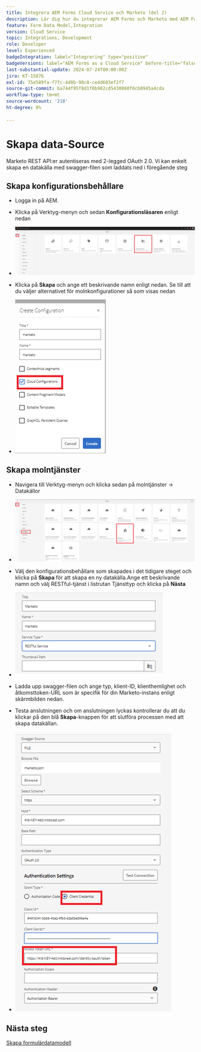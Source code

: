 ```yaml
---
title: Integrera AEM Forms Cloud Service och Marketo (del 2)
description: Lär dig hur du integrerar AEM Forms och Marketo med AEM Forms Form Data Model.
feature: Form Data Model,Integration
version: Cloud Service
topic: Integrations, Development
role: Developer
level: Experienced
badgeIntegration: label="Integrering" type="positive"
badgeVersions: label="AEM Forms as a Cloud Service" before-title="false"
last-substantial-update: 2024-07-24T00:00:00Z
jira: KT-15876
exl-id: 75e589fa-f7fc-4d0b-98c8-ce4d603ef2f7
source-git-commit: ba744f95f8d1f0b982cd5430860f0cb0945a4cda
workflow-type: tm+mt
source-wordcount: '218'
ht-degree: 0%

---
```


# Skapa data-Source

Marketo REST API:er autentiseras med 2-legged OAuth 2.0. Vi kan enkelt skapa en datakälla med swagger-filen som laddats ned i föregående steg

## Skapa konfigurationsbehållare

* Logga in på AEM.
* Klicka på Verktyg-menyn och sedan **Konfigurationsläsaren** enligt nedan

* ![verktygsmenyn](assets/datasource3.png)

* Klicka på **Skapa** och ange ett beskrivande namn enligt nedan. Se till att du väljer alternativet för molnkonfigurationer så som visas nedan

* ![konfigurationsbehållare](assets/datasource4.png)

## Skapa molntjänster

* Navigera till Verktyg-menyn och klicka sedan på molntjänster -> Datakällor

* ![molntjänster](assets/datasource5.png)

* Välj den konfigurationsbehållare som skapades i det tidigare steget och klicka på **Skapa** för att skapa en ny datakälla.Ange ett beskrivande namn och välj RESTful-tjänst i listrutan Tjänsttyp och klicka på **Nästa**
* ![new-data-source](assets/datasource6.png)

* Ladda upp swagger-filen och ange typ, klient-ID, klienthemlighet och åtkomsttoken-URL som är specifik för din Marketo-instans enligt skärmbilden nedan.

* Testa anslutningen och om anslutningen lyckas kontrollerar du att du klickar på den blå **Skapa**-knappen för att slutföra processen med att skapa datakällan.

* ![data-source-config](assets/datasource1.png)


## Nästa steg

[Skapa formulärdatamodell](./part3.md)
